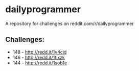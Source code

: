 dailyprogrammer
===============

A repository for challenges on reddit.com/r/dailyprogrammer

Challenges:
-----------

* 148 - http://redd.it/1v4cjd
* 146 - http://redd.it/1tixzk
* 144 - http://redd.it/1sob1e

